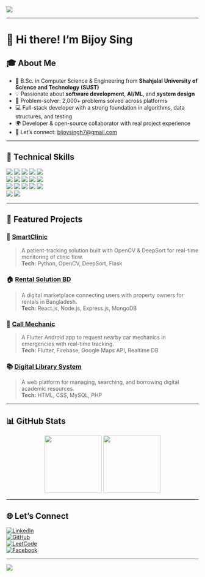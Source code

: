 <img src="https://capsule-render.vercel.app/api?type=waving&color=0:2f80ed,100:56cc9d&height=200&section=header&text=Bijoy%20Sing!%20👋&fontSize=40&fontAlignY=40&desc=CS%20Student%20%7C%20Software%20Developer%20%7C%20Open-Source%20Enthusiast&descSize=20&descAlignY=60" />

---

# 👋 Hi there! I’m Bijoy Sing

## 🎓 About Me  
- 🎯 B.Sc. in Computer Science & Engineering from **Shahjalal University of Science and Technology (SUST)**  
- 💡 Passionate about **software development**, **AI/ML**, and **system design**  
- 🧠 Problem-solver: 2,000+ problems solved across platforms  
- 💻 Full-stack developer with a strong foundation in algorithms, data structures, and testing  
- 🌍 Developer & open-source collaborator with real project experience  
- 📧 Let’s connect: [bijoysingh7@gmail.com](mailto:bijoysingh7@gmail.com)

---

## 🚀 Technical Skills  
<p align="left">
<img src="https://img.shields.io/badge/C-00599C?style=for-the-badge&logo=c&logoColor=white"/>  
<img src="https://img.shields.io/badge/C++-00599C?style=for-the-badge&logo=cplusplus&logoColor=white"/>  
<img src="https://img.shields.io/badge/Java-ED8B00?style=for-the-badge&logo=java&logoColor=white"/>  
<img src="https://img.shields.io/badge/Python-3776AB?style=for-the-badge&logo=python&logoColor=white"/>  
<img src="https://img.shields.io/badge/JavaScript-F7DF1E?style=for-the-badge&logo=javascript&logoColor=black"/>  
<br>
<img src="https://img.shields.io/badge/React-20232A?style=for-the-badge&logo=react&logoColor=61DAFB"/>  
<img src="https://img.shields.io/badge/TailwindCSS-38B2AC?style=for-the-badge&logo=tailwindcss&logoColor=white"/>  
<img src="https://img.shields.io/badge/Node.js-339933?style=for-the-badge&logo=nodedotjs&logoColor=white"/>  
<img src="https://img.shields.io/badge/Express.js-404D59?style=for-the-badge"/>  
<img src="https://img.shields.io/badge/Firebase-FFCA28?style=for-the-badge&logo=firebase&logoColor=black"/>  
<br>
<img src="https://img.shields.io/badge/Git-F05032?style=for-the-badge&logo=git&logoColor=white"/>  
<img src="https://img.shields.io/badge/GitHub-181717?style=for-the-badge&logo=github&logoColor=white"/>  
<img src="https://img.shields.io/badge/Linux-FCC624?style=for-the-badge&logo=linux&logoColor=black"/>  
<img src="https://img.shields.io/badge/Docker-2496ED?style=for-the-badge&logo=docker&logoColor=white"/>  
<img src="https://img.shields.io/badge/Postman-FF6C37?style=for-the-badge&logo=postman&logoColor=white"/>  
<br>
<img src="https://img.shields.io/badge/MySQL-005C84?style=for-the-badge&logo=mysql&logoColor=white"/>  
<img src="https://img.shields.io/badge/MongoDB-47A248?style=for-the-badge&logo=mongodb&logoColor=white"/>  
</p>

---

## 🎯 Featured Projects  
### 🏥 [SmartClinic](https://github.com/BijoySing/SmartClinic)  
> A patient-tracking solution built with OpenCV & DeepSort for real-time monitoring of clinic flow.  
**Tech:** Python, OpenCV, DeepSort, Flask

### 🏠 [Rental Solution BD](https://github.com/BijoySing/RentalSolutionBD)  
> A digital marketplace connecting users with property owners for rentals in Bangladesh.  
**Tech:** React.js, Node.js, Express.js, MongoDB

### 🔧 [Call Mechanic](https://github.com/BijoySing/call_mechanic)  
> A Flutter Android app to request nearby car mechanics in emergencies with real-time tracking.  
**Tech:** Flutter, Firebase, Google Maps API, Realtime DB

### 📚 [Digital Library System](https://github.com/BijoySing/DigitalLibrary)  
> A web platform for managing, searching, and borrowing digital academic resources.  
**Tech:** HTML, CSS, MySQL, PHP

---

## 📊 GitHub Stats  
<p align="center">
  <img src="https://github-readme-stats.vercel.app/api?username=BijoySing&show_icons=true&theme=tokyonight&hide_border=true" height="150" />
  <img src="https://github-readme-stats.vercel.app/api/top-langs/?username=BijoySing&layout=compact&theme=tokyonight&hide_border=true" height="150"/>
</p>

---

## 🌐 Let’s Connect  
[![LinkedIn](https://img.shields.io/badge/LinkedIn-0077B5?style=for-the-badge&logo=linkedin&logoColor=white)](https://linkedin.com/in/bijoy-sing-236a5a1b2)  
[![GitHub](https://img.shields.io/badge/GitHub-000?style=for-the-badge&logo=github&logoColor=white)](https://github.com/BijoySing)  
[![LeetCode](https://img.shields.io/badge/LeetCode-FFA116?style=for-the-badge&logo=leetcode&logoColor=white)](https://leetcode.com/BijoySingh7)  
[![Facebook](https://img.shields.io/badge/Facebook-1877F2?style=for-the-badge&logo=facebook&logoColor=white)](https://www.facebook.com/profile.php?id=100054261722335)

---

<img src="https://capsule-render.vercel.app/api?type=waving&color=0:56cc9d,100:2f80ed&height=150&section=footer" />
